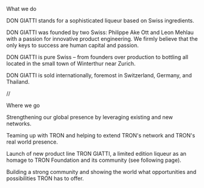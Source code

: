What we do

DON GIATTI stands for a sophisticated liqueur based on Swiss ingredients.

DON GIATTI was founded by two Swiss: Philippe Ake Ott and Leon Mehlau with a passion for innovative product engineering. We                  firmly believe that the only keys to success are human capital and passion.

DON GIATTI is pure Swiss – from founders over production to bottling all located in the small town of Winterthur near Zurich.

DON GIATTI is sold internationally, foremost in Switzerland, Germany, and Thailand.


//

Where we go

Strengthening our global presence by leveraging existing and new networks.

Teaming up with TRON and helping to extend TRON's network and TRON's real world presence.

Launch of new product line TRON GIATTI, a limited edition liqueur as an homage to TRON Foundation and its community (see following page).

Building  a strong community and showing the world what opportunities and possibilities TRON has to offer.
